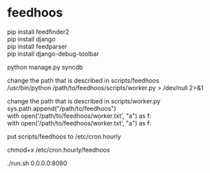 feedhoos
========
pip install feedfinder2   
pip install django   
pip install feedparser   
pip install django-debug-toolbar
  
python manage.py syncdb  
  
change the path that is described in scripts/feedhoos        
/usr/bin/python /path/to/feedhoos/scripts/worker.py > /dev/null 2>&1  
  
change the path that is described in scripts/worker.py   
sys.path.append("/path/to/feedhoos")   
with open('/path/to/feedhoos/worker.txt', "a") as f:  
with open('/path/to/feedhoos/worker.txt', "a") as f:  
   
put scripts/feedhoos to /etc/cron.hourly   
   
chmod+x /etc/cron.hourly/feedhoos   
   
./run.sh 0.0.0.0:8080

